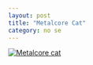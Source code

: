 ```yaml
---
layout: post
title: "Metalcore Cat"
category: no se
---
```

[![Metalcore cat](http://jacordoba.com/images/up/metalcorecat.jpeg)](https://youtu.be/Grsg4yMlemo)